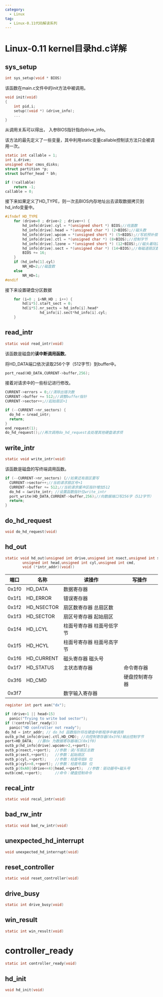 ```yaml
---
category:
  - Linux
tag:
  - Linux-0.11代码解读系列
---
```

# Linux-0.11 kernel目录hd.c详解


## sys_setup
```c
int sys_setup(void * BIOS)
```
该函数在main.c文件中的init方法中被调用。

```c
void init(void)
{
	int pid,i;
	setup((void *) &drive_info);
	...
}
```
从调用关系可以得出， 入参BIOS指针指向drive_info。

该方法的最先定义了一些变量，其中利用static变量callable控制该方法只会被调用一次。
```c
static int callable = 1;
int i,drive;
unsigned char cmos_disks;
struct partition *p;
struct buffer_head * bh;

if (!callable)
	return -1;
callable = 0;
```

接下来如果定义了HD_TYPE，则一次去BIOS内存地址出去读取数据拷贝到hd_info变量中。
```c
#ifndef HD_TYPE
	for (drive=0 ; drive<2 ; drive++) {
		hd_info[drive].cyl = *(unsigned short *) BIOS;//柱面数
		hd_info[drive].head = *(unsigned char *) (2+BIOS);//磁头数
		hd_info[drive].wpcom = *(unsigned short *) (5+BIOS);//写前预补偿柱面号
		hd_info[drive].ctl = *(unsigned char *) (8+BIOS);//控制字节
		hd_info[drive].lzone = *(unsigned short *) (12+BIOS);//磁头着陆区柱面号
		hd_info[drive].sect = *(unsigned char *) (14+BIOS);//每磁道扇区数
		BIOS += 16;
	}
	if (hd_info[1].cyl)
		NR_HD=2;//磁盘数
	else
		NR_HD=1;
#endif
```

接下来设置硬盘分区数据
```c
	for (i=0 ; i<NR_HD ; i++) {
		hd[i*5].start_sect = 0;
		hd[i*5].nr_sects = hd_info[i].head*
				hd_info[i].sect*hd_info[i].cyl;
	}

```

## read_intr
```c
static void read_intr(void)
```
该函数是磁盘的**读中断调用函数**。

将HD_DATA端口依次读取256个字（512字节）到buffer中。
```c
port_read(HD_DATA,CURRENT->buffer,256);
```
接着对请求中的一些标记进行修改。
```c
CURRENT->errors = 0;//清除出错次数
CURRENT->buffer += 512;//调整buffer指针
CURRENT->sector++;//起始扇区+1
```

```c
if (--CURRENT->nr_sectors) {
  do_hd = &read_intr;
  return;
}
end_request(1);
do_hd_request();//再次调用do_hd_request去处理其他硬盘请求项
```

## write_intr
```c
static void write_intr(void)
```
该函数是磁盘的写终端调用函数。

```c
if (--CURRENT->nr_sectors) {//如果还有扇区要写
  CURRENT->sector++;//当前请求扇区号+1
  CURRENT->buffer += 512;//当前请求缓冲区指针增加512
  do_hd = &write_intr; //设置函数指针位write_intr
  port_write(HD_DATA,CURRENT->buffer,256);//向数据端口写256字（512字节）
  return;
}
```

## do_hd_request
```c
void do_hd_request(void)
```
## hd_out
```c
static void hd_out(unsigned int drive,unsigned int nsect,unsigned int sect,
		unsigned int head,unsigned int cyl,unsigned int cmd,
		void (*intr_addr)(void))
```
|端口|名称|读操作|写操作|
|--|--|--|--|
|0x1f0|HD_DATA|数据寄存器||
|0x1f1|HD_ERROR|错误寄存器||
|0x1f2|HD_NSECTOR|扇区数寄存器  总扇区数||
|0x1f3|HD_SECTOR|扇区号寄存器 起始扇区 ||
|0x1f4|HD_LCYL|柱面号寄存器 柱面号低字节 ||
|0x1f5|HD_HCYL|柱面号寄存器 柱面号高字节 ||
|0x1f6|HD_CURRENT|磁头寄存器 磁头号 ||
|0x1f7|HD_STATUS|主状态寄存器 |命令寄存器|
|0x3f6|HD_CMD| |硬盘控制寄存器|
|0x3f7||数字输入寄存器 ||

```c
register int port asm("dx");

if (drive>1 || head>15)
  panic("Trying to write bad sector");
if (!controller_ready())
  panic("HD controller not ready");
do_hd = intr_addr; // do_hd 函数指针将在硬盘中断程序中被调用
outb_p(hd_info[drive].ctl,HD_CMD); //向控制寄存器(0x3f6)输出控制字节
port=HD_DATA;  //置dx 为数据寄存器端口(0x1f0)
outb_p(hd_info[drive].wpcom>>2,++port);
outb_p(nsect,++port);  //参数：读/写扇区总数
outb_p(sect,++port);   //参数：起始扇区
outb_p(cyl,++port);    //参数：柱面号低8 位
outb_p(cyl>>8,++port); //参数：柱面号高8 位
outb_p(0xA0|(drive<<4)|head,++port);  //参数：驱动器号+磁头号
outb(cmd,++port);      //命令：硬盘控制命令
```

## recal_intr
```c
static void recal_intr(void)
```

## bad_rw_intr
```c
static void bad_rw_intr(void)
```

## unexpected_hd_interrupt
```c
void unexpected_hd_interrupt(void)
```

## reset_controller
```c
static void reset_controller(void)
```

## drive_busy
```c
static int drive_busy(void)
```

## win_result
```c
static int win_result(void)
```

# controller_ready
```c
static int controller_ready(void)
```

## hd_init
```c
void hd_init(void)
```



